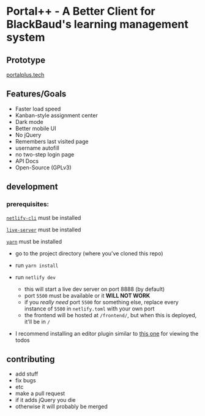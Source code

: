 # Portal++ -  A Better Client for BlackBaud's learning management system

## Prototype
[portalplus.tech](https://portalplus.tech/)

## Features/Goals
  - Faster load speed
  - Kanban-style assignment center
  - Dark mode
  - Better mobile UI
  - No jQuery
  - Remembers last visited page
  - username autofill
  - no two-step login page
  - API Docs
  - Open-Source (GPLv3)

## development
### prerequisites:


[`netlify-cli`](https://www.npmjs.com/package/netlify-cli) must be installed

[`live-server`](https://www.npmjs.com/package/live-server) must be installed

[`yarn`](https://www.npmjs.com/package/yarn) must be installed


  - go to the project directory (where you've cloned this repo)
  - run `yarn install`
  - run `netlify dev`
    - this will start a live dev server on port 8888 (by default)
    - port `5500` must be available or it **WILL NOT WORK**
    - if you _really need_ port `5500` for something else, replace every instance of `5500` in `netlify.toml` with your own port
    - the frontend will be hosted at `/frontend/`, but when this is deployed, it'll be in `/`
  
  - I recommend installing an editor plugin similar to [this one](https://github.com/drmargarido/TodoTreeView) for viewing the todos

## contributing

  - add stuff
  - fix bugs
  - etc
  - make a pull request
  - if it adds jQuery you die
  - otherwise it will probably be merged
